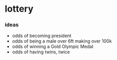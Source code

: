 # lottery

### ideas
- odds of becoming president
- odds of being a male over 6ft making over 100k
- odds of winning a Gold Olympic Medal
- odds of having twins, twice